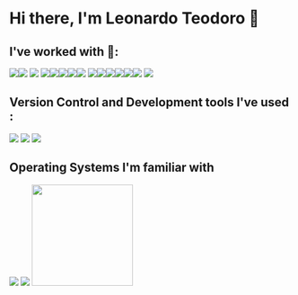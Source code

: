 # Hi there, I'm Leonardo Teodoro 👋

 
  
## I've worked with 👷: 
<img src="https://img.shields.io/badge/Bootstrap-7952B3?logo=Bootstrap&logoColor=white&style=flat" /><img src="https://img.shields.io/badge/C-A8B9CC?logo=c&logoColor=white&style=flat" /> <img src="https://img.shields.io/badge/Css-1572B6?logo=CSS3&logoColor=white&style=flat" />
<img src="https://img.shields.io/badge/Python-3776AB?logo=python&logoColor=white&style=flat" /><img src="https://img.shields.io/badge/Java-007396?logo=java&logoColor=white&style=flat" /><img src="https://img.shields.io/badge/JavaScript-F7DF1E?logo=JavaScript&logoColor=white&style=flat" /><img src="https://img.shields.io/badge/MySQL-4479A1?logo=mysql&logoColor=white&style=flat" /><img src="https://img.shields.io/badge/PHP-777BB4?logo=php&logoColor=white&style=flat" />
  <img src="https://img.shields.io/badge/Typescript-3178C6?logo=TypeScript&logoColor=white&style=flat" /><img src="https://img.shields.io/badge/Vue-4FC08D?logo=vue.js&logoColor=white&style=flat" /><img src="https://img.shields.io/badge/Vuetify-1867C0?logo=vuetify&logoColor=white&style=flat" /><img src="https://img.shields.io/badge/HTML-E34F26?logo=html5&logoColor=white&style=flat" /><img src="https://img.shields.io/badge/PostgreSQL-4169E1?logo=PostgreSQL&logoColor=white&style=flat" /><img src="https://img.shields.io/badge/Ruby-CC342D?logo=Ruby&logoColor=white&style=flat" /> <img src="https://img.shields.io/badge/Ruby On Rails-CC0000?logo=Ruby-on-Rails&logoColor=white&style=flat" />
  
  
  
  
  
  
  
  
 
  
  
  
 

  

## Version Control and Development tools I've used : 
<img src="https://img.shields.io/badge/Git-F05032?logo=Git&logoColor=white&style=flat" />
<img src="https://img.shields.io/badge/GitHub-181717?logo=GitHub&logoColor=white&style=flat" />
<img src="https://img.shields.io/badge/Visual Studio-007ACC?logo=Visual-Studio-code&logoColor=white&style=flat" />

## Operating Systems I'm familiar with
<img src="https://img.shields.io/badge/Windows-0078D6?logo=Windows&logoColor=white&style=flat" />
<img src="https://img.shields.io/badge/Ubuntu-E95420?logo=Ubuntu&logoColor=white&style=flat" />
<img height="180em" src="https://github-readme-stats.vercel.app/api?username=leonardo-teodoro&show_icons=true&hide_border=true&&count_private=true&include_all_commits=true" />
